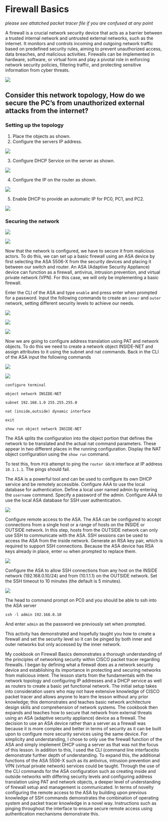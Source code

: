 # Firewall Basics

*please see attatched packet tracer file if you are confused at any point*

A firewall is a crucial network security device that acts as a barrier between a trusted internal network and untrusted external networks, such as the internet. It monitors and controls incoming and outgoing network traffic based on predefined security rules, aiming to prevent unauthorized access, data breaches, and malicious activities. Firewalls can be implemented in hardware, software, or virtual form and play a pivotal role in enforcing network security policies, filtering traffic, and protecting sensitive information from cyber threats.

![](images/topology.png)

## Consider this network topology, How do we secure the PC’s from unauthorized external attacks from the internet?

### Setting up the topology

1. Place the objects as shown.
2. Configure the servers IP address.

![](images/server-desktop-ip.png)

3. Configure DHCP Service on the server as shown.

![](images/dhcp-config.png)

4. Configure the IP on the router as shown.

![](images/routerip.png)

5. Enable DHCP to provide an automatic IP for PC0, PC1, and PC2.

![](images/PC0DHCP.png)

### Securing the network

![](images/securenetwork.png)

![](images/asalocation.png)

Now that the network is configured, we have to secure it from malicious actors. To do this, we can set up a basic firewall using an ASA device by first selecting the ASA 5506-X from the security devices and placing it between our switch and router. An ASA (Adaptive Security Appliance) device can function as a firewall, antivirus, intrusion prevention, and virtual private network (VPN). For this case, we will only be implementing a basic firewall.

Enter the CLI of the ASA and type `enable` and press enter when prompted for a password. Input the following commands to create an `inner` and `outer` network, setting different security levels to achieve our needs.

![](images/config0.png)

![](images/config1.png)

![](images/config2.png)

Now we are going to configure address translation using PAT and network objects.
To do this we need to create a network object INSIDE-NET and assign attributes to it using the subnet and nat commands.
Back in the CLI of the ASA input the following commands

![](images/config3.png)

![](images/config4.png)

```configure terminal```

```object network INSIDE-NET```

```subnet 192.168.1.0 255.255.255.0```

```nat (inside,outside) dynamic interface```

``exit``

```show run object network INSIDE-NET``` 


The ASA splits the configuration into the object portion that defines the network to be translated and the actual nat command parameters. These appear in two different places in the running configuration. Display the NAT object configuration using the `show run` command.

To test this, from `PC0` attempt to ping the `router G0/0` interface at IP address `10.1.1.1`. The pings should fail.

The ASA is a powerful tool and can be used to configure its own DHCP service and be remotely accessible. Configure AAA to use the local database for authentication. Define a local user named admin by entering the `username` command. Specify a password of the admin. Configure AAA to use the local ASA database for SSH user authentication.

![](images/config5.png)

Configure remote access to the ASA. The ASA can be configured to accept connections from a single host or a range of hosts on the INSIDE or OUTSIDE network. In this step, hosts from the OUTSIDE network can only use SSH to communicate with the ASA. SSH sessions can be used to access the ASA from the inside network. Generate an RSA key pair, which is required to support SSH connections. Because the ASA device has RSA keys already in place, enter `no` when prompted to replace them.

![](images/config6.png)

Configure the ASA to allow SSH connections from any host on the INSIDE network (192.168.0.10/24) and from (10.1.1.1) on the OUTSIDE network. Set the SSH timeout to 10 minutes (the default is 5 minutes).

![](images/config6.png)

The head to command prompt on PC0 and you should be able to ssh into the ASA server

```ssh -l admin 192.168.0.10```
 
And enter `admin` as the password we previously set when prompted.

This activity has demonstrated and hopefully taught you how to create a firewall and set the security level so it can be pinged by both inner and outer networks but only accessed by the inner network. 

My cookbook on Firewall Basics demonstrates a thorough understanding of the principles of networking security within CISCO packet tracer regarding firewalls.  I began by defining what a firewall does as a network security device and establishing its importance in protecting and securing networks from malicious intent. The lesson starts from the fundamentals with the network topology and configuring IP addresses and a DHCP service as well as routers to create a basic yet functional network. The initial setup takes into consideration users who may not have extensive knowledge of CISCO packet tracer and allows anyone to learn the lesson without any prior knowledge; this demonstrates and teaches basic network architecture design skills and comprehension of network systems. The cookbook then expands and teaches how to secure that network from external threats using an ASA (adaptive security appliance) device as a firewall. The decision to use an ASA device rather than a server as a firewall was because it is more complex and better in terms of security as it can be built upon to configure more security services using the same device. For simplicity and understanding, I chose to only use the firewall function of the ASA and simply implement DHCP using a server as that was not the focus of this lesson. In addition to this, I used the CLI (command line interface)to demonstrate further depth of understanding. To expand this, the additional functions of the ASA 5506-X such as its antivirus, intrusion prevention and VPN (virtual private network) services could be taught. Through the use of the CLI commands for the ASA configuration such as creating inside and outside networks with differing security levels and configuring address translation using PAT and network objects, a deeper level of understanding of firewall setup and management is communicated. In terms of novelty configuring the remote access to the ASA by building upon previous knowledge of SSH commands demonstrates the combination of operating system and packet tracer knowledge in a novel way. Instructions such as pinging throughout the interface to ensure secure remote access using authentication mechanisms demonstrate this.
